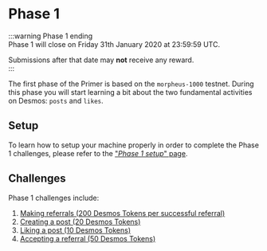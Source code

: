 # Phase 1
:::warning Phase 1 ending  
Phase 1 will close on Friday 31th January 2020 at 23:59:59 UTC.  

Submissions after that date may **not** receive any reward.  
:::

The first phase of the Primer is based on the `morpheus-1000` testnet. During this phase you will start learning a bit about the two fundamental activities on Desmos: `posts` and `likes`. 

## Setup
To learn how to setup your machine properly in order to complete the Phase 1 challenges, please refer to the ["_Phase 1 setup_" page](setup/README.md).

## Challenges
Phase 1 challenges include:

1. [Making referrals (200 Desmos Tokens per successful referral)](challenges/refer.md)
2. [Creating a post (20 Desmos Tokens)](challenges/create-post.md)
3. [Liking a post (10 Desmos Tokens)](challenges/like-post.md)
4. [Accepting a referral (50 Desmos Tokens)](challenges/accept-referral.md)



